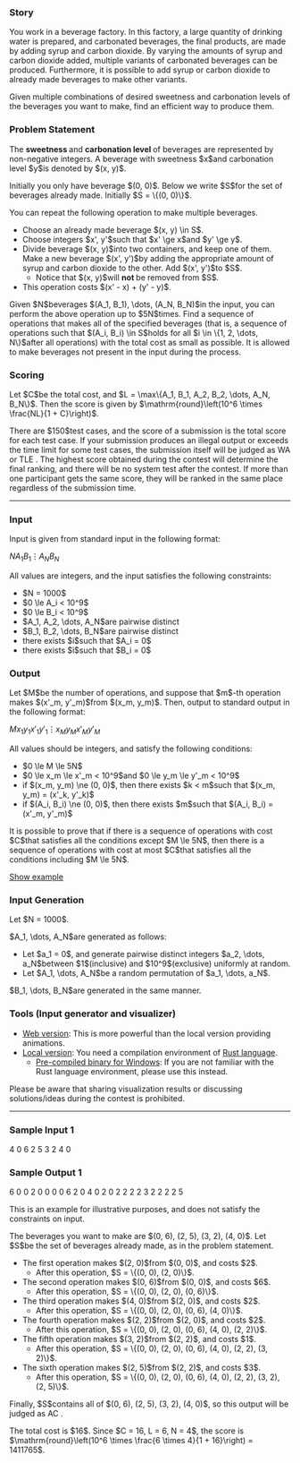 
<div>

<span>

<span>

<div>

<section>

### **Story**

<p>
You work in a beverage factory.  In this factory, a large quantity of drinking water is prepared, and carbonated beverages, the final products, are made by adding syrup and carbon dioxide.  By varying the amounts of syrup and carbon dioxide added, multiple variants of carbonated beverages can be produced.  Furthermore, it is possible to add syrup or carbon dioxide to already made beverages to make other variants.
</p>

<p>
Given multiple combinations of desired sweetness and carbonation levels of the beverages you want to make, find an efficient way to produce them.
</p>

</section>

</div>

<div>

<section>

### **Problem Statement**

<p>
The 
<strong>
sweetness
</strong>
and 
<strong>
carbonation level
</strong>
of beverages are represented by non-negative integers.  A beverage with sweetness $x$and carbonation level $y$is denoted by $(x, y)$.
</p>

<p>
Initially you only have beverage $(0, 0)$.  Below we write $S$for the set of beverages already made.  Initially $S = \{(0, 0)\}$.
</p>

<p>
You can repeat the following operation to make multiple beverages.
</p>

<ul>

<li>
Choose an already made beverage $(x, y) \in S$.
</li>

<li>
Choose integers $x', y'$such that $x' \ge x$and $y' \ge y$.
</li>

<li>
Divide beverage $(x, y)$into two containers, and keep one of them.  Make a new beverage $(x', y')$by adding the appropriate amount of syrup and carbon dioxide to the other.  Add $(x', y')$to $S$.
<ul>

<li>
Notice that $(x, y)$will 
<strong>
not
</strong>
be removed from $S$.
</li>

</ul>

</li>

<li>
This operation costs $(x' - x) + (y' - y)$.
</li>

</ul>

<p>
Given $N$beverages $(A_1, B_1), \dots, (A_N, B_N)$in the input, you can perform the above operation up to $5N$times.  Find a sequence of operations that makes all of the specified beverages (that is, a sequence of operations such that $(A_i, B_i) \in S$holds for all $i \in \{1, 2, \dots, N\}$after all operations) with the total cost as small as possible.  It is allowed to make beverages not present in the input during the process.
</p>

</section>

</div>

<div>

<section>

### **Scoring**

<p>
Let $C$be the total cost, and $L = \max\{A_1, B_1, A_2, B_2, \dots, A_N, B_N\}$.  Then the score is given by $\mathrm{round}\left(10^6 \times \frac{NL}{1 + C}\right)$.
</p>

<p>
There are $150$test cases, and the score of a submission is the total score for each test case.
If your submission produces an illegal output or exceeds the time limit for some test cases, the submission itself will be judged as 
<span>
WA
</span>
or 
<span>
TLE
</span>
.
The highest score obtained during the contest will determine the final ranking, and there will be no system test after the contest.
If more than one participant gets the same score, they will be ranked in the same place regardless of the submission time.
</p>

</section>

</div>

---

<div>

<div>

<section>

### **Input**

<p>
Input is given from standard input in the following format:
</p>

<div>

$N$$A_1$$B_1$$\vdots$$A_N$$B_N$
</div>

<p>
All values are integers, and the input satisfies the following constraints:
</p>

<ul>

<li>
$N = 1000$
</li>

<li>
$0 \le A_i < 10^9$
</li>

<li>
$0 \le B_i < 10^9$
</li>

<li>
$A_1, A_2, \dots, A_N$are pairwise distinct
</li>

<li>
$B_1, B_2, \dots, B_N$are pairwise distinct
</li>

<li>
there exists $i$such that $A_i = 0$
</li>

<li>
there exists $i$such that $B_i = 0$
</li>

</ul>

</section>

</div>

<div>

<section>

### **Output**

<p>
Let $M$be the number of operations, and suppose that $m$-th operation makes $(x'_m, y'_m)$from $(x_m, y_m)$.  Then, output to standard output in the following format:
</p>

<div>

$M$$x_1$$y_1$$x'_1$$y'_1$$\vdots$$x_M$$y_M$$x'_M$$y'_M$
</div>

<p>
All values should be integers, and satisfy the following conditions:
</p>

<ul>

<li>
$0 \le M \le 5N$
</li>

<li>
$0 \le x_m \le x'_m < 10^9$and $0 \le y_m \le y'_m < 10^9$
</li>

<li>
if $(x_m, y_m) \ne (0, 0)$, then there exists $k < m$such that $(x_m, y_m) = (x'_k, y'_k)$
</li>

<li>
if $(A_i, B_i) \ne (0, 0)$, then there exists $m$such that $(A_i, B_i) = (x'_m, y'_m)$
</li>

</ul>

<p>
It is possible to prove that if there is a sequence of operations with cost $C$that satisfies all the conditions except $M \le 5N$, then there is a sequence of operations with cost at most $C$that satisfies all the conditions including $M \le 5N$.
</p>

<p>
<a href="https://img.atcoder.jp/ahc037/WneGTzJP.html?lang=en&seed=0&output=sample">Show example</a>
</p>

</section>

</div>

<div>

<section>

### **Input Generation**

<p>
Let $N = 1000$.
</p>

<p>
$A_1, \dots, A_N$are generated as follows:
</p>

<ul>

<li>
Let $a_1 = 0$, and generate pairwise distinct integers $a_2, \dots, a_N$between $1$(inclusive) and $10^9$(exclusive) uniformly at random.
</li>

<li>
Let $A_1, \dots, A_N$be a random permutation of $a_1, \dots, a_N$.
</li>

</ul>

<p>
$B_1, \dots, B_N$are generated in the same manner.
</p>

</section>

</div>

<div>

<section>

### **Tools (Input generator and visualizer)**

<ul>

<li>
<a href="https://img.atcoder.jp/ahc037/WneGTzJP.html?lang=en">Web version</a>: This is more powerful than the local version providing animations.
</li>

<li>
<a href="https://img.atcoder.jp/ahc037/WneGTzJP.zip">Local version</a>: You need a compilation environment of <a href="https://www.rust-lang.org/">Rust language</a>.
<ul>

<li>
<a href="https://img.atcoder.jp/ahc037/WneGTzJP_windows.zip">Pre-compiled binary for Windows</a>: If you are not familiar with the Rust language environment, please use this instead.
</li>

</ul>

</li>

</ul>

<p>
Please be aware that sharing visualization results or discussing solutions/ideas during the contest is prohibited.
</p>

</section>

</div>

</div>

---

<div>

<section>

### **Sample Input 1**

<div>

4
0 6
2 5
3 2
4 0

</div>

</section>

</div>

<div>

<section>

### **Sample Output 1**

<div>

6
0 0 2 0
0 0 0 6
2 0 4 0
2 0 2 2
2 2 3 2
2 2 2 5

</div>

<p>
This is an example for illustrative purposes, and does not satisfy the constraints on input.
</p>

<p>
The beverages you want to make are $(0, 6), (2, 5), (3, 2), (4, 0)$.  Let $S$be the set of beverages already made, as in the problem statement.
</p>

<ul>

<li>
The first operation makes $(2, 0)$from $(0, 0)$, and costs $2$.
<ul>

<li>
After this operation, $S = \{(0, 0), (2, 0)\}$.
</li>

</ul>

</li>

<li>
The second operation makes $(0, 6)$from $(0, 0)$, and costs $6$.
<ul>

<li>
After this operation, $S = \{(0, 0), (2, 0), (0, 6)\}$.
</li>

</ul>

</li>

<li>
The third operation makes $(4, 0)$from $(2, 0)$, and costs $2$.
<ul>

<li>
After this operation, $S = \{(0, 0), (2, 0), (0, 6), (4, 0)\}$.
</li>

</ul>

</li>

<li>
The fourth operation makes $(2, 2)$from $(2, 0)$, and costs $2$.
<ul>

<li>
After this operation, $S = \{(0, 0), (2, 0), (0, 6), (4, 0), (2, 2)\}$.
</li>

</ul>

</li>

<li>
The fifth operation makes $(3, 2)$from $(2, 2)$, and costs $1$.
<ul>

<li>
After this operation, $S = \{(0, 0), (2, 0), (0, 6), (4, 0), (2, 2), (3, 2)\}$.
</li>

</ul>

</li>

<li>
The sixth operation makes $(2, 5)$from $(2, 2)$, and costs $3$.
<ul>

<li>
After this operation, $S = \{(0, 0), (2, 0), (0, 6), (4, 0), (2, 2), (3, 2), (2, 5)\}$.
</li>

</ul>

</li>

</ul>

<p>
Finally, $S$contains all of $(0, 6), (2, 5), (3, 2), (4, 0)$, so this output will be judged as 
<span>
AC
</span>
.
</p>

<p>
The total cost is $16$.  Since $C = 16, L = 6, N = 4$, the score is
$\mathrm{round}\left(10^6 \times \frac{6 \times 4}{1 + 16}\right) = 1411765$.
</p>

</section>

</div>

</span>

</span>

</div>
